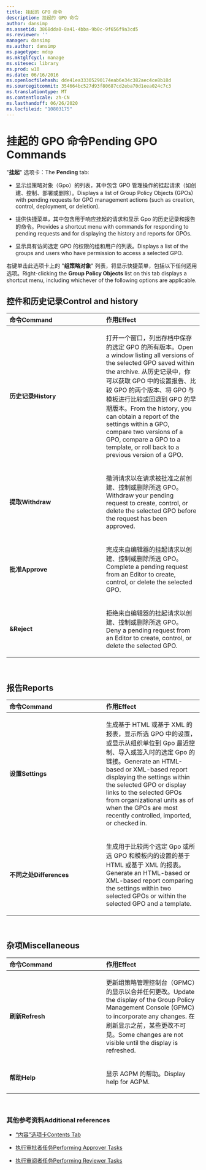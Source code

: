 ```yaml
---
title: 挂起的 GPO 命令
description: 挂起的 GPO 命令
author: dansimp
ms.assetid: 3868dda0-8a41-4bba-9b0c-9f656f9a3cd5
ms.reviewer: ''
manager: dansimp
ms.author: dansimp
ms.pagetype: mdop
ms.mktglfcycl: manage
ms.sitesec: library
ms.prod: w10
ms.date: 06/16/2016
ms.openlocfilehash: dde41ea33305290174eab6e34c382aec4ce8b18d
ms.sourcegitcommit: 354664bc527d93f80687cd2eba70d1eea024c7c3
ms.translationtype: MT
ms.contentlocale: zh-CN
ms.lasthandoff: 06/26/2020
ms.locfileid: "10803175"
---
```

# <span data-ttu-id="95aed-103">挂起的 GPO 命令</span><span class="sxs-lookup"><span data-stu-id="95aed-103">Pending GPO Commands</span></span>


<span data-ttu-id="95aed-104">"**挂起**" 选项卡：</span><span class="sxs-lookup"><span data-stu-id="95aed-104">The **Pending** tab:</span></span>

-   <span data-ttu-id="95aed-105">显示组策略对象（Gpo）的列表，其中包含 GPO 管理操作的挂起请求（如创建、控制、部署或删除）。</span><span class="sxs-lookup"><span data-stu-id="95aed-105">Displays a list of Group Policy Objects (GPOs) with pending requests for GPO management actions (such as creation, control, deployment, or deletion).</span></span>

-   <span data-ttu-id="95aed-106">提供快捷菜单，其中包含用于响应挂起的请求和显示 Gpo 的历史记录和报告的命令。</span><span class="sxs-lookup"><span data-stu-id="95aed-106">Provides a shortcut menu with commands for responding to pending requests and for displaying the history and reports for GPOs.</span></span>

-   <span data-ttu-id="95aed-107">显示具有访问选定 GPO 的权限的组和用户的列表。</span><span class="sxs-lookup"><span data-stu-id="95aed-107">Displays a list of the groups and users who have permission to access a selected GPO.</span></span>

<span data-ttu-id="95aed-108">右键单击此选项卡上的 "**组策略对象**" 列表，将显示快捷菜单，包括以下任何适用选项。</span><span class="sxs-lookup"><span data-stu-id="95aed-108">Right-clicking the **Group Policy Objects** list on this tab displays a shortcut menu, including whichever of the following options are applicable.</span></span>

## <span data-ttu-id="95aed-109">控件和历史记录</span><span class="sxs-lookup"><span data-stu-id="95aed-109">Control and history</span></span>


<table>
<colgroup>
<col width="50%" />
<col width="50%" />
</colgroup>
<thead>
<tr class="header">
<th align="left"><span data-ttu-id="95aed-110">命令</span><span class="sxs-lookup"><span data-stu-id="95aed-110">Command</span></span></th>
<th align="left"><span data-ttu-id="95aed-111">作用</span><span class="sxs-lookup"><span data-stu-id="95aed-111">Effect</span></span></th>
</tr>
</thead>
<tbody>
<tr class="odd">
<td align="left"><p><strong><span data-ttu-id="95aed-112">历史记录</span><span class="sxs-lookup"><span data-stu-id="95aed-112">History</span></span></strong></p></td>
<td align="left"><p><span data-ttu-id="95aed-113">打开一个窗口，列出存档中保存的选定 GPO 的所有版本。</span><span class="sxs-lookup"><span data-stu-id="95aed-113">Open a window listing all versions of the selected GPO saved within the archive.</span></span> <span data-ttu-id="95aed-114">从历史记录中，你可以获取 GPO 中的设置报告、比较 GPO 的两个版本、将 GPO 与模板进行比较或回退到 GPO 的早期版本。</span><span class="sxs-lookup"><span data-stu-id="95aed-114">From the history, you can obtain a report of the settings within a GPO, compare two versions of a GPO, compare a GPO to a template, or roll back to a previous version of a GPO.</span></span></p></td>
</tr>
<tr class="even">
<td align="left"><p><strong><span data-ttu-id="95aed-115">提取</span><span class="sxs-lookup"><span data-stu-id="95aed-115">Withdraw</span></span></strong></p></td>
<td align="left"><p><span data-ttu-id="95aed-116">撤消请求以在请求被批准之前创建、控制或删除所选 GPO。</span><span class="sxs-lookup"><span data-stu-id="95aed-116">Withdraw your pending request to create, control, or delete the selected GPO before the request has been approved.</span></span></p></td>
</tr>
<tr class="odd">
<td align="left"><p><strong><span data-ttu-id="95aed-117">批准</span><span class="sxs-lookup"><span data-stu-id="95aed-117">Approve</span></span></strong></p></td>
<td align="left"><p><span data-ttu-id="95aed-118">完成来自编辑器的挂起请求以创建、控制或删除所选 GPO。</span><span class="sxs-lookup"><span data-stu-id="95aed-118">Complete a pending request from an Editor to create, control, or delete the selected GPO.</span></span></p></td>
</tr>
<tr class="even">
<td align="left"><p><strong><span data-ttu-id="95aed-119">&</span><span class="sxs-lookup"><span data-stu-id="95aed-119">Reject</span></span></strong></p></td>
<td align="left"><p><span data-ttu-id="95aed-120">拒绝来自编辑器的挂起请求以创建、控制或删除所选 GPO。</span><span class="sxs-lookup"><span data-stu-id="95aed-120">Deny a pending request from an Editor to create, control, or delete the selected GPO.</span></span></p></td>
</tr>
</tbody>
</table>

 

## <span data-ttu-id="95aed-121">报告</span><span class="sxs-lookup"><span data-stu-id="95aed-121">Reports</span></span>


<table>
<colgroup>
<col width="50%" />
<col width="50%" />
</colgroup>
<thead>
<tr class="header">
<th align="left"><span data-ttu-id="95aed-122">命令</span><span class="sxs-lookup"><span data-stu-id="95aed-122">Command</span></span></th>
<th align="left"><span data-ttu-id="95aed-123">作用</span><span class="sxs-lookup"><span data-stu-id="95aed-123">Effect</span></span></th>
</tr>
</thead>
<tbody>
<tr class="odd">
<td align="left"><p><strong><span data-ttu-id="95aed-124">设置</span><span class="sxs-lookup"><span data-stu-id="95aed-124">Settings</span></span></strong></p></td>
<td align="left"><p><span data-ttu-id="95aed-125">生成基于 HTML 或基于 XML 的报表，显示所选 GPO 中的设置，或显示从组织单位到 Gpo 最近控制、导入或签入时的选定 Gpo 的链接。</span><span class="sxs-lookup"><span data-stu-id="95aed-125">Generate an HTML-based or XML-based report displaying the settings within the selected GPO or display links to the selected GPOs from organizational units as of when the GPOs are most recently controlled, imported, or checked in.</span></span></p></td>
</tr>
<tr class="even">
<td align="left"><p><strong><span data-ttu-id="95aed-126">不同之处</span><span class="sxs-lookup"><span data-stu-id="95aed-126">Differences</span></span></strong></p></td>
<td align="left"><p><span data-ttu-id="95aed-127">生成用于比较两个选定 Gpo 或所选 GPO 和模板内的设置的基于 HTML 或基于 XML 的报表。</span><span class="sxs-lookup"><span data-stu-id="95aed-127">Generate an HTML-based or XML-based report comparing the settings within two selected GPOs or within the selected GPO and a template.</span></span></p></td>
</tr>
</tbody>
</table>

 

## <span data-ttu-id="95aed-128">杂项</span><span class="sxs-lookup"><span data-stu-id="95aed-128">Miscellaneous</span></span>


<table>
<colgroup>
<col width="50%" />
<col width="50%" />
</colgroup>
<thead>
<tr class="header">
<th align="left"><span data-ttu-id="95aed-129">命令</span><span class="sxs-lookup"><span data-stu-id="95aed-129">Command</span></span></th>
<th align="left"><span data-ttu-id="95aed-130">作用</span><span class="sxs-lookup"><span data-stu-id="95aed-130">Effect</span></span></th>
</tr>
</thead>
<tbody>
<tr class="odd">
<td align="left"><p><strong><span data-ttu-id="95aed-131">刷新</span><span class="sxs-lookup"><span data-stu-id="95aed-131">Refresh</span></span></strong></p></td>
<td align="left"><p><span data-ttu-id="95aed-132">更新组策略管理控制台（GPMC）的显示以合并任何更改。</span><span class="sxs-lookup"><span data-stu-id="95aed-132">Update the display of the Group Policy Management Console (GPMC) to incorporate any changes.</span></span> <span data-ttu-id="95aed-133">在刷新显示之前，某些更改不可见。</span><span class="sxs-lookup"><span data-stu-id="95aed-133">Some changes are not visible until the display is refreshed.</span></span></p></td>
</tr>
<tr class="even">
<td align="left"><p><strong><span data-ttu-id="95aed-134">帮助</span><span class="sxs-lookup"><span data-stu-id="95aed-134">Help</span></span></strong></p></td>
<td align="left"><p><span data-ttu-id="95aed-135">显示 AGPM 的帮助。</span><span class="sxs-lookup"><span data-stu-id="95aed-135">Display help for AGPM.</span></span></p></td>
</tr>
</tbody>
</table>

 

### <span data-ttu-id="95aed-136">其他参考资料</span><span class="sxs-lookup"><span data-stu-id="95aed-136">Additional references</span></span>

-   [<span data-ttu-id="95aed-137">“内容”选项卡</span><span class="sxs-lookup"><span data-stu-id="95aed-137">Contents Tab</span></span>](contents-tab-agpm30ops.md)

-   [<span data-ttu-id="95aed-138">执行审批者任务</span><span class="sxs-lookup"><span data-stu-id="95aed-138">Performing Approver Tasks</span></span>](performing-approver-tasks-agpm30ops.md)

-   [<span data-ttu-id="95aed-139">执行审阅者任务</span><span class="sxs-lookup"><span data-stu-id="95aed-139">Performing Reviewer Tasks</span></span>](performing-reviewer-tasks-agpm30ops.md)

 

 






